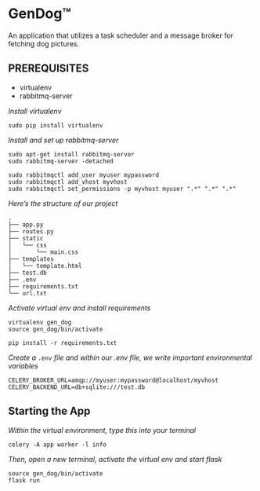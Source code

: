 # GenDog™
An application that utilizes a task scheduler and a message broker for fetching dog pictures.

## PREREQUISITES
- virtualenv
- rabbitmq-server

*Install virtualenv*


    sudo pip install virtualenv

*Install and set up rabbitmq-server*


    sudo apt-get install rabbitmq-server
    sudo rabbitmq-server -detached
    
    sudo rabbitmqctl add_user myuser mypassword 
    sudo rabbitmqctl add_vhost myvhost 
    sudo rabbitmqctl set_permissions -p myvhost myuser ".*" ".*" ".*"

*Here’s the structure of our project*


    .
    ├── app.py
    ├── routes.py
    ├── static
    │   └── css
    │       └── main.css
    ├── templates
    │   └── template.html
    ├── test.db
    ├── .env
    ├── requirements.txt
    └── url.txt

*Activate virtual env and install requirements*


    virtualenv gen_dog
    source gen_dog/bin/activate
    
    pip install -r requirements.txt 

*Create a `.env` file and within our .env file, we write important environmental variables*


    CELERY_BROKER_URL=amqp://myuser:mypassword@localhost/myvhost
    CELERY_BACKEND_URL=db+sqlite:///test.db


## Starting the App

*Within the virtual environment, type this into your terminal*


    celery -A app worker -l info

*Then, open a new terminal, activate the virtual env and start flask*


    source gen_dog/bin/activate
    flask run
